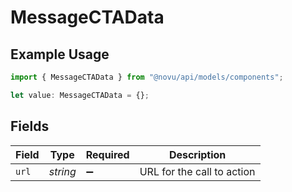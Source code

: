 # MessageCTAData

## Example Usage

```typescript
import { MessageCTAData } from "@novu/api/models/components";

let value: MessageCTAData = {};
```

## Fields

| Field                      | Type                       | Required                   | Description                |
| -------------------------- | -------------------------- | -------------------------- | -------------------------- |
| `url`                      | *string*                   | :heavy_minus_sign:         | URL for the call to action |